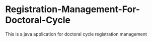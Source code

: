 # Registration-Management-For-Doctoral-Cycle
This is a java application for doctoral cycle registration management
